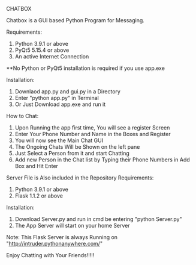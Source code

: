 CHATBOX

Chatbox is a GUI based Python Program for Messaging.

Requirements:
1.  Python 3.9.1 or above
2.  PyQt5 5.15.4 or above
3.  An active Internet Connection

**No Python or PyQt5 installation is required if you use app.exe

Installation:
1. Downlaod app.py and gui.py in a Directory
2. Enter "python app.py" in Terminal
3. Or Just Download app.exe and run it

How to Chat:
1. Upon Running the app first time, You will see a register Screen
2. Enter Your Phone Number and Name in the Boxes and Register
3. You will now see the Main Chat GUI
4. The Ongoing Chats Will be Shown on the left pane
5. Just Select a Person from it and start Chatting
6. Add new Person in the Chat list by Typing their Phone Numbers in Add Box and Hit Enter


Server File is Also included in the Repository
Requirements:
1.  Python 3.9.1 or above
2.  Flask 1.1.2 or above

Installation:
1. Download Server.py and run in cmd be entering "python Server.py"
2. The App Server will start on your home Server

Note: This Flask Server is always Running on "http://intruder.pythonanywhere.com/"

Enjoy Chatting with Your Friends!!!!!
